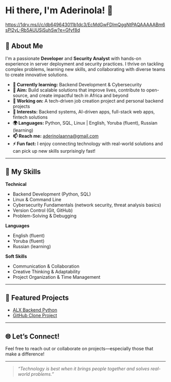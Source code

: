 # Hi there, I'm Aderinola! 👋
https://1drv.ms/i/c/db649643011b1dc3/EcMdGwFDlmQggNtPAQAAAAABm6sPl2yL-Rb5AUUSjSuhSw?e=Gfyf8d

## 🚀 About Me

I'm a passionate **Developer** and **Security Analyst** with hands-on experience in server deployment and security practices. I thrive on tackling complex problems, learning new skills, and collaborating with diverse teams to create innovative solutions.

- **🌱 Currently learning:** Backend Development & Cybersecurity
- **🎯 Aim:** Build scalable solutions that improve lives, contribute to open-source, and create impactful tech in Africa and beyond
- **🔭 Working on:** A tech-driven job creation project and personal backend projects
- **📌 Interests:** Backend systems, AI-driven apps, full-stack web apps, fintech solutions
- **🌍 Languages:** Python, SQL, Linux | English, Yoruba (fluent), Russian (learning)
- **📫 Reach me:** [aderinolaanna@gmail.com](mailto:aderinolaanna@gmail.com)
- **⚡ Fun fact:** I enjoy connecting technology with real-world solutions and can pick up new skills surprisingly fast!

---

## 🧠 My Skills

**Technical**
- Backend Development (Python, SQL)
- Linux & Command Line
- Cybersecurity Fundamentals (network security, threat analysis basics)
- Version Control (Git, GitHub)
- Problem-Solving & Debugging

**Languages**
- English (fluent)
- Yoruba (fluent)
- Russian (learning)

**Soft Skills**
- Communication & Collaboration
- Creative Thinking & Adaptability
- Project Organization & Time Management

---

## 🌟 Featured Projects

- [ALX Backend Python](https://github.com/rinnuola/alx_be_python)
- [GitHub Clone Project](https://github.com/rinnuola/GitHubCloneProject)

---

## 🌐 Let’s Connect!

Feel free to reach out or collaborate on projects—especially those that make a difference!

---

> *“Technology is best when it brings people together and solves real-world problems.”*



